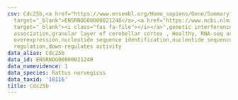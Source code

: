 ```yaml
---
csv: Cdc25b,<a href="https://www.ensembl.org/Homo_sapiens/Gene/Summary?db=core;g=ENSRNOG00000021248"
  target="_blank">ENSRNOG00000021248</a>,<a href="https://www.ncbi.nlm.nih.gov/pubmed/30467350"
  target="_blank"><i class="fas fa-file"></i></a>",genetic interference,functional
  association,granular layer of cerebellar cortex , Healthy, RNA-seq assay, hsf-1
  overexpression,nucleotide sequence identification,nucleotide sequence identification,transcriptional
  regulation,down-regulates activity
data_alias: Cdc25b
data_id: ENSRNOG00000021248
data_numevidence: 1
data_species: Rattus norvegicus
data_taxid: '10116'
title: Cdc25b
---
```

